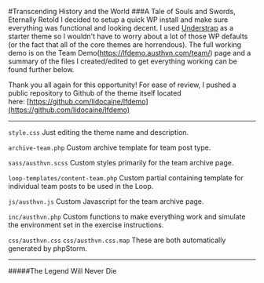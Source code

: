 #Transcending History and the World
###A Tale of Souls and Swords, Eternally Retold
I decided to setup a quick WP install and make sure everything was functional and looking decent. I used [Understrap](https://understrap.com/) as a starter theme so I wouldn't have to worry about a lot of those WP defaults (or the fact that all of the core themes are horrendous). The full working demo is on the Team Demo(https://lfdemo.austhvn.com/team/) page and a summary of the files I created/edited to get everything working can be found further below.

Thank you all again for this opportunity! For ease of review, I pushed a public repository to Github of the theme itself located here: [https://github.com/lidocaine/lfdemo](https://github.com/lidocaine/lfdemo)

-----

`style.css`
Just editing the theme name and description.

`archive-team.php`
Custom archive template for team post type.

`sass/austhvn.scss`
Custom styles primarily for the team archive page.

`loop-templates/content-team.php`
Custom partial containing template for individual team posts to be used in the Loop.

`js/austhvn.js`
Custom Javascript for the team archive page.

`inc/austhvn.php`
Custom functions to make everything work and simulate the environment set in the exercise instructions.

`css/austhvn.css`
`css/austhvn.css.map`
These are both automatically generated by phpStorm.

-----

#####The Legend Will Never Die
